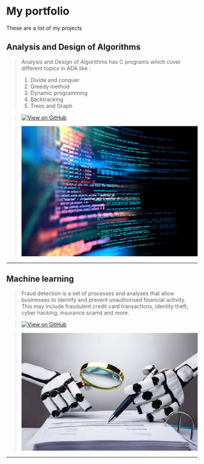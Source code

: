 # My portfolio

These are a list of my projects 

## Analysis and Design of Algorithms

> Analysis and Design of Algorithms has C programs which cover different topics in ADA like :
> 1. Divide and conquer
> 2. Greedy method
> 3. Dynamic programming
> 4. Backtracking
> 5. Trees and Graph 

> [![View on GitHub](https://img.shields.io/badge/GitHub-View_on_GitHub-blue?logo=GitHub)](https://github.com/thahura111/AnalysisDesignAlgm_C.git)

> <center><img src="assets/img/algorithms.jpg"/></center>


---
## Machine learning

> Fraud detection is a set of processes and analyses that allow businesses to identify and prevent unauthorised financial activity. This may include fraudulent credit card transactions, identity theft, cyber hacking, insurance scams and more.

> [![View on GitHub](https://img.shields.io/badge/GitHub-View_on_GitHub-blue?logo=GitHub)](https://github.com/thahura111/FraudDetection.git)

> <center><img src="assets/img/fraud-detection.jpg"/></center>
---
